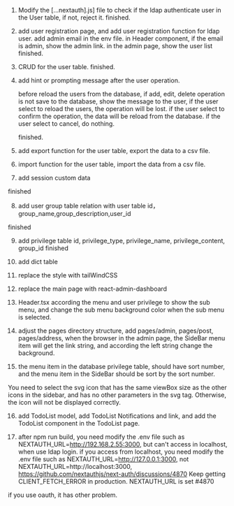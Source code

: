 
1. Modify the [...nextauth].js] file to check if the ldap authenticate user in the User table, if not, reject it. 
finished.

2. add user registration page, and add user registration function for ldap user. 
   add admin email in the env file.
   in Header component, if the email is admin, show the admin link.
    in the admin page, show the user list  
finished.

3. CRUD for the user table. 
finished.

4. add hint or prompting message after the user operation.

   before reload the users from the database, if add, edit, delete operation is not save to the database, show the message to the user, if the user select to reload the users, the operation will be lost.
   if the user select to confirm  the operation, the data will be reload from the database.
   if the user select to cancel,  do nothing.

   finished.

5. add export function for the user table, export the data to a csv file. 

6. import function for the user table, import the data from a csv file.

7. add session custom data

finished


8. add user group table
   relation with user table 
   id，group_name,group_description,user_id 

finished

9. add privilege table
   id, privilege_type, privilege_name, privilege_content, group_id
finished

10. add dict table
   

11. replace the style with tailWindCSS

12. replace the main page with react-admin-dashboard


13. Header.tsx according the menu and user privilege to show the sub menu, and change the sub menu background color when the sub menu is selected.

14. adjust the pages directory structure, add pages/admin, pages/post, pages/address, when the browser in the admin page, the SideBar menu item will get the link string, and according the left string change the background.

15. the menu item in the database privilege table, should have sort number, and the menu item in the SideBar should be sort by the sort number.


You need to select the svg icon that has the same viewBox size as the other icons in the sidebar, and has no other parameters in the svg tag. Otherwise, the icon will not be displayed correctly.


16. add TodoList model, add TodoList Notifications and link, and add the TodoList component in the TodoList page. 


17. after npm run build, you need modify the .env file such as NEXTAUTH_URL=http://192.168.2.55:3000, but can't access in localhost, when use ldap login. if you access from localhost, you need modify the .env file such as NEXTAUTH_URL=http://127.0.0.1:3000, not NEXTAUTH_URL=http://localhost:3000,  https://github.com/nextauthjs/next-auth/discussions/4870 Keep getting CLIENT_FETCH_ERROR in production. NEXTAUTH_URL is set #4870

if you use oauth, it has other problem.


    
